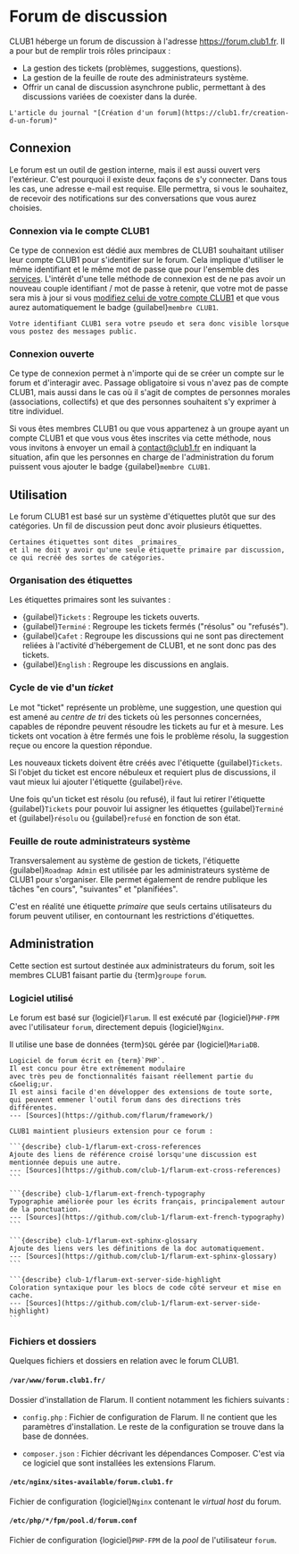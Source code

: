 Forum de discussion
===================

CLUB1 héberge un forum de discussion à l'adresse <https://forum.club1.fr>.
Il a pour but de remplir trois rôles principaux :

- La gestion des tickets (problèmes, suggestions, questions).
- La gestion de la feuille de route des administrateurs système.
- Offrir un canal de discussion asynchrone public,
  permettant à des discussions variées de coexister dans la durée.

```{seealso}
L'article du journal "[Création d'un forum](https://club1.fr/creation-d-un-forum)"
```

Connexion
---------

Le forum est un outil de gestion interne, mais il est aussi ouvert vers l'extérieur.
C'est pourquoi il existe deux façons de s'y connecter.
Dans tous les cas, une adresse e-mail est requise.
Elle permettra, si vous le souhaitez, de recevoir des notifications sur des conversations que vous aurez choisies.

### Connexion via le compte CLUB1

Ce type de connexion est dédié aux membres de CLUB1 souhaitant utiliser leur compte CLUB1 pour s'identifier sur le forum.
Cela implique d'utiliser le même identifiant et le même mot de passe
que pour l'ensemble des [services](/services-membres.md).
L'intérêt d'une telle méthode de connexion est de ne pas avoir un nouveau couple identifiant / mot de passe à retenir,
que votre mot de passe sera mis à jour si vous [modifiez celui de votre compte CLUB1](../faq.md#comment-modifier-mon-mot-de-passe-de-membre-club1-)
et que vous aurez automatiquement le badge {guilabel}`membre CLUB1`.

```{warning}
Votre identifiant CLUB1 sera votre pseudo et sera donc visible lorsque vous postez des messages public.
```

### Connexion ouverte

Ce type de connexion permet à n'importe qui de se créer un compte sur le forum et d'interagir avec.
Passage obligatoire si vous n'avez pas de compte CLUB1,
mais aussi dans le cas où il s'agit de comptes de personnes morales (associations, collectifs)
et que des personnes souhaitent s'y exprimer à titre individuel.

Si vous êtes membres CLUB1 ou que vous appartenez à un groupe ayant un compte CLUB1
et que vous vous êtes inscrites via cette méthode,
nous vous invitons à envoyer un email à <contact@club1.fr> en indiquant la situation,
afin que les personnes en charge de l'administration du forum puissent vous ajouter le badge {guilabel}`membre CLUB1`.


Utilisation
-----------

Le forum CLUB1 est basé sur un système d'étiquettes plutôt que sur des catégories.
Un fil de discussion peut donc avoir plusieurs étiquettes.

```{important}
Certaines étiquettes sont dites _primaires_
et il ne doit y avoir qu'une seule étiquette primaire par discussion,
ce qui recréé des sortes de catégories.
```

### Organisation des étiquettes

Les étiquettes primaires sont les suivantes :

- {guilabel}`Tickets` : Regroupe les tickets ouverts.
- {guilabel}`Terminé` : Regroupe les tickets fermés ("résolus" ou "refusés").
- {guilabel}`Cafet` : Regroupe les discussions qui ne sont pas directement reliées à l'activité d'hébergement de CLUB1,
  et ne sont donc pas des tickets.
- {guilabel}`English` : Regroupe les discussions en anglais.


### Cycle de vie d'un _ticket_

Le mot "ticket" représente un problème, une suggestion, une question qui est amené au _centre de tri_ des tickets
où les personnes concernées, capables de répondre peuvent résoudre les tickets au fur et à mesure.
Les tickets ont vocation à être fermés une fois le problème résolu, la suggestion reçue ou encore la question répondue.

Les nouveaux tickets doivent être créés avec l'étiquette {guilabel}`Tickets`.
Si l'objet du ticket est encore nébuleux et requiert plus de discussions,
il vaut mieux lui ajouter l'étiquette {guilabel}`rêve`.

Une fois qu'un ticket est résolu (ou refusé),
il faut lui retirer l'étiquette {guilabel}`Tickets`
pour pouvoir lui assigner les étiquettes {guilabel}`Terminé` et {guilabel}`résolu` ou {guilabel}`refusé` en fonction de son état.

### Feuille de route administrateurs système

Transversalement au système de gestion de tickets,
l'étiquette {guilabel}`Roadmap Admin` est utilisée par les administrateurs système de CLUB1 pour s'organiser.
Elle permet également de rendre publique les tâches "en cours", "suivantes" et "planifiées".

C'est en réalité une étiquette _primaire_ que seuls certains utilisateurs du forum peuvent utiliser,
en contournant les restrictions d'étiquettes.


Administration
--------------

Cette section est surtout destinée aux administrateurs du forum,
soit les membres CLUB1 faisant partie du {term}`groupe` `forum`.

### Logiciel utilisé

Le forum est basé sur {logiciel}`Flarum`.
Il est exécuté par {logiciel}`PHP-FPM` avec l'utilisateur `forum`,
directement depuis {logiciel}`Nginx`.

Il utilise une base de données {term}`SQL` gérée par {logiciel}`MariaDB`.

````{logiciel} Flarum
Logiciel de forum écrit en {term}`PHP`.
Il est concu pour être extrêmement modulaire
avec très peu de fonctionnalités faisant réellement partie du c&oelig;ur.
Il est ainsi facile d'en développer des extensions de toute sorte,
qui peuvent emmener l'outil forum dans des directions très différentes.
--- [Sources](https://github.com/flarum/framework/)

CLUB1 maintient plusieurs extension pour ce forum :

```{describe} club-1/flarum-ext-cross-references
Ajoute des liens de référence croisé lorsqu'une discussion est mentionnée depuis une autre.
--- [Sources](https://github.com/club-1/flarum-ext-cross-references)
```

```{describe} club-1/flarum-ext-french-typography
Typographie améliorée pour les écrits français, principalement autour de la ponctuation.
--- [Sources](https://github.com/club-1/flarum-ext-french-typography)
```

```{describe} club-1/flarum-ext-sphinx-glossary
Ajoute des liens vers les définitions de la doc automatiquement.
--- [Sources](https://github.com/club-1/flarum-ext-sphinx-glossary)
```

```{describe} club-1/flarum-ext-server-side-highlight
Coloration syntaxique pour les blocs de code côté serveur et mise en cache.
--- [Sources](https://github.com/club-1/flarum-ext-server-side-highlight)
```
````

### Fichiers et dossiers

Quelques fichiers et dossiers en relation avec le forum CLUB1.

#### `/var/www/forum.club1.fr/`

Dossier d'installation de Flarum.
Il contient notamment les fichiers suivants :

- `config.php` : Fichier de configuration de Flarum.
  Il ne contient que les paramètres d'installation.
  Le reste de la configuration se trouve dans la base de données.

- `composer.json` : Fichier décrivant les dépendances Composer.
  C'est via ce logiciel que sont installées les extensions Flarum.

#### `/etc/nginx/sites-available/forum.club1.fr`

Fichier de configuration {logiciel}`Nginx` contenant le _virtual host_ du forum.


#### `/etc/php/*/fpm/pool.d/forum.conf`

Fichier de configuration {logiciel}`PHP-FPM` de la _pool_ de l'utilisateur `forum`.

